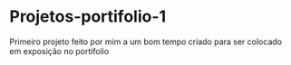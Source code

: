 # Projetos-portifolio-1
Primeiro projeto feito por mim a um bom tempo criado para ser colocado em exposição no portifolio
